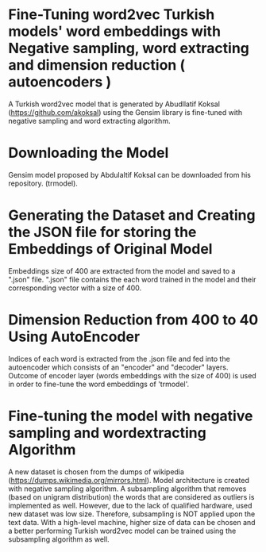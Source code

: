 # Fine-Tuning word2vec Turkish models' word embeddings with Negative sampling, word extracting and dimension reduction ( autoencoders )

A Turkish word2vec model that is generated by Abudllatif Koksal (https://github.com/akoksal) using the Gensim library is fine-tuned with negative sampling and word extracting algorithm.

# Downloading the Model

Gensim model proposed by Abdulaltif Koksal can be downloaded from his repository. (trmodel).

# Generating the Dataset and Creating the JSON file for storing the Embeddings of Original Model

Embeddings size of 400 are extracted from the model and saved to a ".json" file. 
".json" file contains the each word trained in the model and their corresponding vector with a size of 400.

# Dimension Reduction from 400 to 40 Using AutoEncoder

Indices of each word is extracted from the .json file and fed into the autoencoder which consists of an "encoder" and "decoder" layers.
Outcome of encoder layer (words embeddings with the size of 400) is used in order to fine-tune the word embeddings of 'trmodel'.

# Fine-tuning the model with negative sampling and wordextracting Algorithm

A new dataset is chosen from the dumps of wikipedia (https://dumps.wikimedia.org/mirrors.html).
Model architecture is created with negative sampling algorithm.
A subsampling algorithm that removes (based on unigram distribution) the words that are considered as outliers is implemented as well. However, due to the lack of qualified hardware, used new dataset was low size. Therefore, subsampling is NOT applied upon the text data. With a high-level machine, higher size of data can be chosen and a better performing Turkish word2vec model can be trained using the subsampling algorithm as well.
